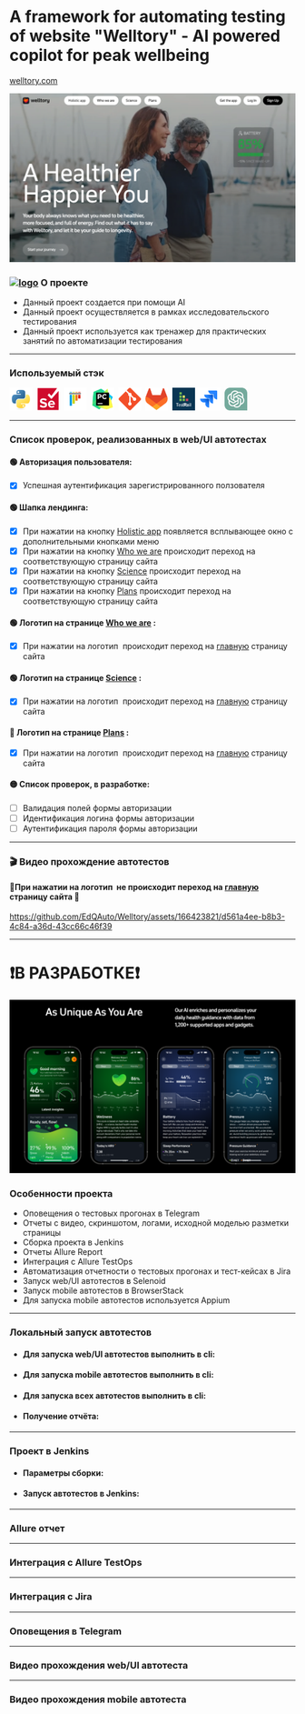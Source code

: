 # A framework for automating testing of website "Welltory" - AI powered copilot for peak wellbeing
<a target="_blank" href="https://www.welltory.com/">welltory.com</a>

![main page screenshot](/pictures/lending.png)

### <a href="https://welltory.com" class="logo header-logo"> <img class="logo__img" src="https://welltory.com/wp-content/themes/Divi-child/img/hrt3.png" alt="logo"></a> О проекте

* Данный проект создается при помощи AI 
* Данный проект осуществляется в рамках исследовательского тестирования
* Данный проект используется как тренажер для практических занятий по автоматизации тестирования

----

### Используемый стэк

<div>
  <img src="https://github.com/devicons/devicon/blob/master/icons/python/python-original.svg" title="Python" alt="Python" width="40" height="40"/>&nbsp;
  <img src="https://github.com/devicons/devicon/blob/master/icons/selenium/selenium-original.svg" title="Selenium" alt="Selenium" width="40" height="40"/>&nbsp;
  <img src="https://github.com/devicons/devicon/blob/master/icons/pytest/pytest-original.svg" title="PyTest" alt="PyTest" width="40" height="40"/>&nbsp;
  <img src="https://github.com/devicons/devicon/blob/master/icons/pycharm/pycharm-original.svg" title="PyCharm" alt="PyCharm" width="40" height="40"/>&nbsp;
  <img src="https://github.com/devicons/devicon/blob/master/icons/git/git-original.svg" title="Git" alt="Git" width="40" height="40"/>&nbsp;
  <img src="https://github.com/devicons/devicon/blob/master/icons/gitlab/gitlab-original.svg" title="GitLab" alt="GitLab" width="40" height="40"/>&nbsp;
  <img title="TestRail" src="pictures/icons/testrail.png" height="40" width="40"/>
  <img src="https://github.com/devicons/devicon/blob/master/icons/jira/jira-original.svg" title="Jira" alt="Jira" width="40" height="40"/>&nbsp;
  <img title="ChatGPT" src="pictures/icons/ChatGPT_logo.svg.png" height="40" width="40"/>
</div>

----

### Список проверок, реализованных в web/UI автотестах

#### 🟢 Авторизация пользователя:

- [x] Успешная аутентификация зарегистрированного ползователя

#### 🟢 Шапка лендинга:

- [x] При нажатии на кнопку <a target="_blank" href="https://welltory.com">Holistic app</a> появляется всплывающее окно с дополнительными кнопками меню
- [x] При нажатии на кнопку <a target="_blank" href="https://welltory.com/who-we-are">Who we are</a> происходит переход на соответствующую страницу сайта
- [x] При нажатии на кнопку <a target="_blank" href="https://welltory.com/science">Science</a> происходит переход на соответствующую страницу сайта
- [x] При нажатии на кнопку <a target="_blank" href="https://welltory.com/plans">Plans</a> происходит переход на соответствующую страницу сайта
      
#### 🟢 Логотип на странице <a target="_blank" href="https://welltory.com/who-we-are">Who we are</a> :

- [x] При нажатии на логотип <img src="https://assets-global.website-files.com/660e8783c2152f6174eadc26/661304852a6aba8cccf8b761_menu%20logo.svg" alt="" width="Auto" class="image-62"> происходит переход на <a target="_blank" href="https://welltory.com">главную</a> страницу сайта

#### 🟢 Логотип на странице <a target="_blank" href="https://welltory.com/science">Science</a> :

- [x] При нажатии на логотип <img src="https://assets-global.website-files.com/660e8783c2152f6174eadc26/661304852a6aba8cccf8b761_menu%20logo.svg" alt="" width="Auto" class="image-62"> происходит переход на <a target="_blank" href="https://welltory.com">главную</a> страницу сайта

#### 🔴 Логотип на странице <a target="_blank" href="https://welltory.com/science">Plans</a> :

- [x] При нажатии на логотип <img src="https://assets-global.website-files.com/660e8783c2152f6174eadc26/661304852a6aba8cccf8b761_menu%20logo.svg" alt="" width="Auto" class="image-62"> происходит переход на <a target="_blank" href="https://welltory.com">главную</a> страницу сайта

#### 🟡 Список проверок, в разработке:

- [ ] Валидация полей формы авторизации
- [ ] Идентификация логина формы авторизации
- [ ] Аутентификация пароля формы авторизации
----

### 🎬 Видео прохождение автотестов

#### 🐞При нажатии на логотип <img src="https://assets-global.website-files.com/660e8783c2152f6174eadc26/661304852a6aba8cccf8b761_menu%20logo.svg" alt="" width="Auto" class="image-62"> не происходит переход на <a target="_blank" href="https://welltory.com">главную</a> страницу сайта 🐞

https://github.com/EdQAuto/Welltory/assets/166423821/d561a4ee-b8b3-4c84-a36d-43cc66c46f39

----

# ❗️В РАЗРАБОТКЕ❗️

![main page screenshot](/pictures/mobile.png)

### Особенности проекта

* Оповещения о тестовых прогонах в Telegram
* Отчеты с видео, скриншотом, логами, исходной моделью разметки страницы
* Сборка проекта в Jenkins
* Отчеты Allure Report
* Интеграция с Allure TestOps
* Автоматизация отчетности о тестовых прогонах и тест-кейсах в Jira
* Запуск web/UI автотестов в Selenoid
* Запуск mobile автотестов в BrowserStack
* Для запуска mobile автотестов используется Appium

----

### Локальный запуск автотестов

* #### Для запуска web/UI автотестов выполнить в cli:

* #### Для запуска mobile автотестов выполнить в cli:

* #### Для запуска всех автотестов выполнить в cli:

* #### Получение отчёта:

----

### Проект в Jenkins

* #### Параметры сборки:

* #### Запуск автотестов в Jenkins:

----

### Allure отчет

----

### Интеграция с Allure TestOps

----

### Интеграция с Jira

----

### Оповещения в Telegram

----

### Видео прохождения web/UI автотеста

----

### Видео прохождения mobile автотеста

